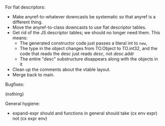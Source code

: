For flat descriptors:

* Make anyref-to-whatever downcasts be systematic so that anyref is a
  different thing.
* Move the anyref-to-class downcasts to use flat descriptor tables.
* Get rid of the JS descriptor tables; we should no longer need them.
  This means:
   * The generated constructor code just passes a literal int to `new`,
   * The type in the object changes from TO.Object to TO.int32,
     and the code that reads the desc just reads _desc_, not _desc_.addr
   * The entire "desc" substructure disappears along with the objects in it
* Clean up the comments about the vtable layout.
* Merge back to main.

Bugfixes:

(nothing)

General hygiene:

* expand-expr should and functions in general should take (cx env expr) not (cx expr env)